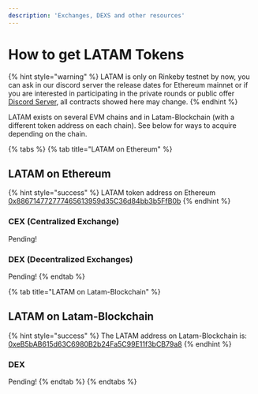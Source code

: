 ```yaml
---
description: 'Exchanges, DEXS and other resources'
---
```


# How to get LATAM Tokens

{% hint style="warning" %}
LATAM is only on Rinkeby testnet by now, you can ask in our discord server the release dates for Ethereum mainnet or if you are interested in participating in the private rounds or public offer [Discord Server](https://discord.gg/TncBuWdY6B), all contracts showed here may change.
{% endhint %}

LATAM exists on several EVM chains and in Latam-Blockchain \(with a different token address on each chain\). See below for ways to acquire depending on the chain.

{% tabs %}
{% tab title="LATAM on Ethereum" %}
## LATAM on Ethereum

{% hint style="success" %}
LATAM token address on Ethereum [0x886714772777465613959d35C36d84bb3b5FfB0b](https://rinkeby.etherscan.io/token/0x886714772777465613959d35C36d84bb3b5FfB0b)
{% endhint %}

### CEX \(Centralized Exchange\)
Pending!
### DEX \(Decentralized Exchanges\)
Pending!
{% endtab %}

{% tab title="LATAM on Latam-Blockchain" %}
## LATAM on Latam-Blockchain

{% hint style="success" %}
The LATAM address on Latam-Blockchain is: [0xeB5bAB615d63C6980B2b24Fa5C99E11f3bCB79a8](https://explorer.latam-blockchain.com/tokens/0xeB5bAB615d63C6980B2b24Fa5C99E11f3bCB79a8/token-transfers)
{% endhint %}

### **DEX**
Pending!
{% endtab %}
{% endtabs %}


